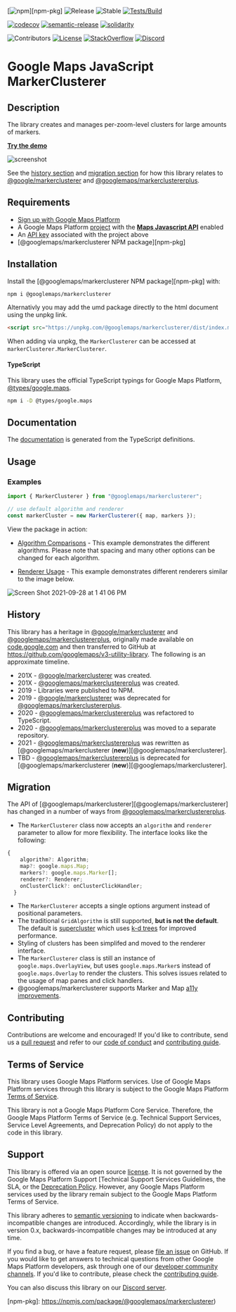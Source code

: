 [![npm](https://img.shields.io/npm/v/@googlemaps/markerclusterer)][npm-pkg]
![Release](https://github.com/googlemaps/js-markerclusterer/workflows/Release/badge.svg)
![Stable](https://img.shields.io/badge/stability-stable-green)
[![Tests/Build](https://github.com/googlemaps/js-markerclusterer/actions/workflows/test.yml/badge.svg)](https://github.com/googlemaps/js-markerclusterer/actions/workflows/test.yml)

[![codecov](https://codecov.io/gh/googlemaps/js-markerclusterer/branch/main/graph/badge.svg)](https://codecov.io/gh/googlemaps/js-markerclusterer)
[![semantic-release](https://img.shields.io/badge/%20%20%F0%9F%93%A6%F0%9F%9A%80-semantic--release-e10079.svg)](https://github.com/semantic-release/semantic-release)
[![solidarity](https://github.com/jpoehnelt/in-solidarity-bot/raw/main/static//badge-flat.png)](https://github.com/apps/in-solidarity)

![Contributors](https://img.shields.io/github/contributors/googlemaps/js-markerclusterer?color=green)
[![License](https://img.shields.io/github/license/googlemaps/js-markerclusterer?color=blue)][license]
[![StackOverflow](https://img.shields.io/stackexchange/stackoverflow/t/google-maps?color=orange&label=google-maps&logo=stackoverflow)](https://stackoverflow.com/questions/tagged/google-maps)
[![Discord](https://img.shields.io/discord/676948200904589322?color=6A7EC2&logo=discord&logoColor=ffffff)][Discord server]

# Google Maps JavaScript MarkerClusterer

## Description

The library creates and manages per-zoom-level clusters for large amounts of markers.

[**Try the demo**](https://googlemaps.github.io/js-markerclusterer/public/defaults/)

![screenshot](https://user-images.githubusercontent.com/3392975/135143029-20abd824-0f3e-4e28-bad3-327acf7aec04.png)

See the [history section](#history) and [migration section](#migration) for how this library relates to [@google/markerclusterer][@google/markerclusterer] and [@googlemaps/markerclustererplus][@googlemaps/markerclustererplus].

## Requirements

* [Sign up with Google Maps Platform]
* A Google Maps Platform [project] with the [**Maps Javascript API**][maps-sdk] enabled
* An [API key] associated with the project above
* [@googlemaps/markerclusterer NPM package][npm-pkg]

## Installation

Install the [@googlemaps/markerclusterer NPM package][npm-pkg] with:

```
npm i @googlemaps/markerclusterer
```

Alternativly you may add the umd package directly to the html document using the unpkg link.

```html
<script src="https://unpkg.com/@googlemaps/markerclusterer/dist/index.min.js"></script>
```

When adding via unpkg, the `MarkerClusterer` can be accessed at `markerClusterer.MarkerClusterer`.

#### TypeScript

This library uses the official TypeScript typings for Google Maps Platform, [@types/google.maps](https://npmjs.com/package/@types/google.maps).

```sh
npm i -D @types/google.maps
```

## Documentation

The [documentation] is generated from the TypeScript definitions.

## Usage

### Examples

```js
import { MarkerClusterer } from "@googlemaps/markerclusterer";

// use default algorithm and renderer
const markerCluster = new MarkerClusterer({ map, markers });
```

View the package in action:

- [Algorithm Comparisons](https://googlemaps.github.io/js-markerclusterer/public/algorithms) - This example demonstrates the different algorithms. Please note that spacing and many other options can be changed for each algorithm.



- [Renderer Usage](https://googlemaps.github.io/js-markerclusterer/public/renderers) - This example demonstrates different renderers similar to the image below.

![Screen Shot 2021-09-28 at 1 41 06 PM](https://user-images.githubusercontent.com/3392975/135154898-a5abb5a4-3022-44e0-92d2-5dcefa247e87.png)

## History

This library has a heritage in [@google/markerclusterer][@google/markerclusterer] and [@googlemaps/markerclustererplus][@googlemaps/markerclustererplus], originally made available on [code.google.com](https://code.google.com/archive/) and then transferred to GitHub at https://github.com/googlemaps/v3-utility-library. The following is an approximate timeline.

- 201X - [@google/markerclusterer][@google/markerclusterer] was created.
- 201X - [@googlemaps/markerclustererplus][@googlemaps/markerclustererplus] was created.
- 2019 - Libraries were published to NPM.
- 2019 - [@google/markerclusterer][@google/markerclusterer] was deprecated for [@googlemaps/markerclustererplus][@googlemaps/markerclustererplus].
- 2020 - [@googlemaps/markerclustererplus][@googlemaps/markerclustererplus] was refactored to TypeScript.
- 2020 - [@googlemaps/markerclustererplus][@googlemaps/markerclustererplus] was moved to a separate repository.
- 2021 - [@googlemaps/markerclustererplus][@googlemaps/markerclustererplus] was rewritten as [@googlemaps/markerclusterer (**new**)][@googlemaps/markerclusterer].
- TBD - [@googlemaps/markerclustererplus][@googlemaps/markerclustererplus] is deprecated for [@googlemaps/markerclusterer (**new**)][@googlemaps/markerclusterer].

## Migration

The API of [@googlemaps/markerclusterer][@googlemaps/markerclusterer] has changed in a number of ways from [@googlemaps/markerclustererplus][@googlemaps/markerclustererplus].

- The `MarkerClusterer` class now accepts an `algorithm` and `renderer` parameter to allow for more flexibility. The interface looks like the following:

```js
{
    algorithm?: Algorithm;
    map?: google.maps.Map;
    markers?: google.maps.Marker[];
    renderer?: Renderer;
    onClusterClick?: onClusterClickHandler;
  }
```

- The `MarkerClusterer` accepts a single options argument instead of positional parameters.
- The traditional `GridAlgorithm` is still supported, **but is not the default**. The default is [supercluster](https://npmjs.com/package/supercluster) which uses [k-d trees](https://en.wikipedia.org/wiki/K-d_tree) for improved performance.
- Styling of clusters has been simplifed and moved to the renderer interface.
- The `MarkerClusterer` class is still an instance of `google.maps.OverlayView`, but uses `google.maps.Marker`s instead of `google.maps.Overlay` to render the clusters. This solves issues related to the usage of map panes and click handlers.
- @googlemaps/markerclusterer supports Marker and Map [a11y improvements](https://cloud.google.com/blog/products/maps-platform/improved-accessibility-maps-javascript-api).

## Contributing

Contributions are welcome and encouraged! If you'd like to contribute, send us a [pull request] and refer to our [code of conduct] and [contributing guide].

## Terms of Service

This library uses Google Maps Platform services. Use of Google Maps Platform services through this library is subject to the Google Maps Platform [Terms of Service].

This library is not a Google Maps Platform Core Service. Therefore, the Google Maps Platform Terms of Service (e.g. Technical Support Services, Service Level Agreements, and Deprecation Policy) do not apply to the code in this library.

## Support

This library is offered via an open source [license]. It is not governed by the Google Maps Platform Support [Technical Support Services Guidelines, the SLA, or the [Deprecation Policy]. However, any Google Maps Platform services used by the library remain subject to the Google Maps Platform Terms of Service.

This library adheres to [semantic versioning] to indicate when backwards-incompatible changes are introduced. Accordingly, while the library is in version 0.x, backwards-incompatible changes may be introduced at any time.

If you find a bug, or have a feature request, please [file an issue] on GitHub. If you would like to get answers to technical questions from other Google Maps Platform developers, ask through one of our [developer community channels]. If you'd like to contribute, please check the [contributing guide].

You can also discuss this library on our [Discord server].

[@googlemaps/markerclustererplus]: https://npmjs.com/package/@googlemaps/markerclustererplus
[@google/markerclusterer]: https://npmjs.com/package/@google/markerclusterer

[API key]: https://developers.google.com/maps/documentation/javascript/get-api-key
[maps-sdk]: https://developers.google.com/maps/documentation/javascript
[documentation]: https://googlemaps.github.io/js-markerclusterer
[npm-pkg]: https://npmjs.com/package/@googlemaps/markerclusterer)

[code of conduct]: ?tab=coc-ov-file#readme
[contributing guide]: CONTRIBUTING.md
[Deprecation Policy]: https://cloud.google.com/maps-platform/terms
[developer community channels]: https://developers.google.com/maps/developer-community
[Discord server]: https://discord.gg/hYsWbmk
[file an issue]: https://github.com/googlemaps/js-markerclusterer/issues/new/choose
[license]: LICENSE
[project]: https://developers.google.com/maps/documentation/javascript/cloud-setup#enabling-apis
[pull request]: https://github.com/googlemaps/js-markerclusterer/compare
[semantic versioning]: https://semver.org
[Sign up with Google Maps Platform]: https://console.cloud.google.com/google/maps-apis/start
[similar inquiry]: https://github.com/googlemaps/js-markerclusterer/issues
[SLA]: https://cloud.google.com/maps-platform/terms/sla
[Technical Support Services Guidelines]: https://cloud.google.com/maps-platform/terms/tssg
[Terms of Service]: https://cloud.google.com/maps-platform/terms
